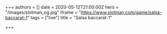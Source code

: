 +++
authors = []
date = 2020-05-12T21:00:00Z
hero = "/images/slotman_og.jpg"
iframe = "https://www.slotman.com/game/salsa-baccarat-1"
tags = ["live"]
title = "Salsa baccarat-1"

+++

